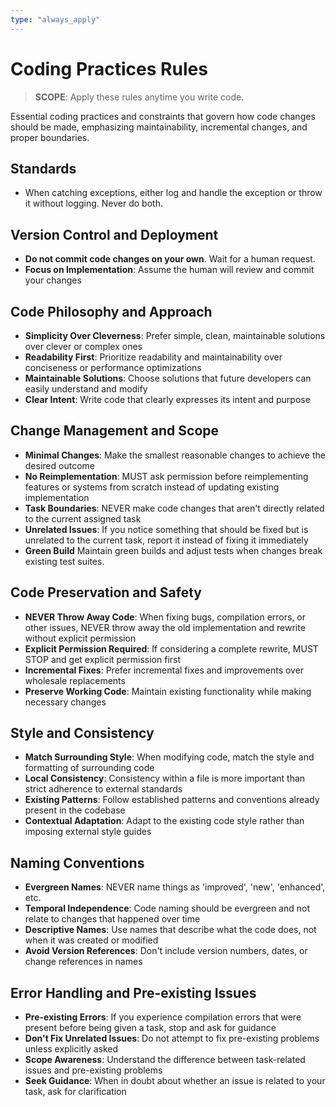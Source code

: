 ```yaml
---
type: "always_apply"
---
```


# Coding Practices Rules

> **SCOPE**: Apply these rules anytime you write code.

Essential coding practices and constraints that govern how code changes should be made, emphasizing maintainability, incremental changes, and proper boundaries.

## Standards

- When catching exceptions, either log and handle the exception or throw it without logging. Never do both.

## Version Control and Deployment

- **Do not commit code changes on your own**. Wait for a human request.
- **Focus on Implementation**: Assume the human will review and commit your changes

## Code Philosophy and Approach

- **Simplicity Over Cleverness**: Prefer simple, clean, maintainable solutions over clever or complex ones
- **Readability First**: Prioritize readability and maintainability over conciseness or performance optimizations
- **Maintainable Solutions**: Choose solutions that future developers can easily understand and modify
- **Clear Intent**: Write code that clearly expresses its intent and purpose

## Change Management and Scope

- **Minimal Changes**: Make the smallest reasonable changes to achieve the desired outcome
- **No Reimplementation**: MUST ask permission before reimplementing features or systems from scratch instead of updating existing implementation
- **Task Boundaries**: NEVER make code changes that aren't directly related to the current assigned task
- **Unrelated Issues**: If you notice something that should be fixed but is unrelated to the current task, report it instead of fixing it immediately
- **Green Build** Maintain green builds and adjust tests when changes break existing test suites.

## Code Preservation and Safety

- **NEVER Throw Away Code**: When fixing bugs, compilation errors, or other issues, NEVER throw away the old implementation and rewrite without explicit permission
- **Explicit Permission Required**: If considering a complete rewrite, MUST STOP and get explicit permission first
- **Incremental Fixes**: Prefer incremental fixes and improvements over wholesale replacements
- **Preserve Working Code**: Maintain existing functionality while making necessary changes

## Style and Consistency

- **Match Surrounding Style**: When modifying code, match the style and formatting of surrounding code
- **Local Consistency**: Consistency within a file is more important than strict adherence to external standards
- **Existing Patterns**: Follow established patterns and conventions already present in the codebase
- **Contextual Adaptation**: Adapt to the existing code style rather than imposing external style guides

## Naming Conventions

- **Evergreen Names**: NEVER name things as 'improved', 'new', 'enhanced', etc.
- **Temporal Independence**: Code naming should be evergreen and not relate to changes that happened over time
- **Descriptive Names**: Use names that describe what the code does, not when it was created or modified
- **Avoid Version References**: Don't include version numbers, dates, or change references in names

## Error Handling and Pre-existing Issues

- **Pre-existing Errors**: If you experience compilation errors that were present before being given a task, stop and ask for guidance
- **Don't Fix Unrelated Issues**: Do not attempt to fix pre-existing problems unless explicitly asked
- **Scope Awareness**: Understand the difference between task-related issues and pre-existing problems
- **Seek Guidance**: When in doubt about whether an issue is related to your task, ask for clarification
